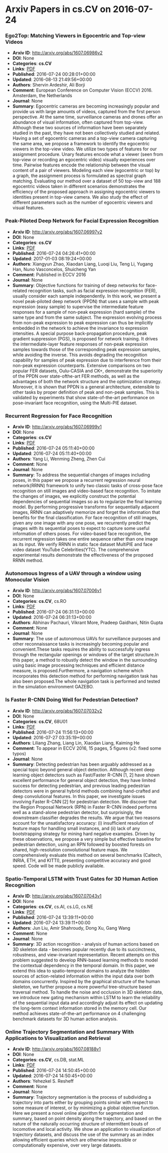# Arxiv Papers in cs.CV on 2016-07-24
### Ego2Top: Matching Viewers in Egocentric and Top-view Videos
- **Arxiv ID**: http://arxiv.org/abs/1607.06986v2
- **DOI**: None
- **Categories**: **cs.CV**
- **Links**: [PDF](http://arxiv.org/pdf/1607.06986v2)
- **Published**: 2016-07-24 00:28:01+00:00
- **Updated**: 2016-08-13 21:49:56+00:00
- **Authors**: Shervin Ardeshir, Ali Borji
- **Comment**: European Conference on Computer Vision (ECCV) 2016. Amsterdam, the
  Netherlands
- **Journal**: None
- **Summary**: Egocentric cameras are becoming increasingly popular and provide us with large amounts of videos, captured from the first person perspective. At the same time, surveillance cameras and drones offer an abundance of visual information, often captured from top-view. Although these two sources of information have been separately studied in the past, they have not been collectively studied and related. Having a set of egocentric cameras and a top-view camera capturing the same area, we propose a framework to identify the egocentric viewers in the top-view video. We utilize two types of features for our assignment procedure. Unary features encode what a viewer (seen from top-view or recording an egocentric video) visually experiences over time. Pairwise features encode the relationship between the visual content of a pair of viewers. Modeling each view (egocentric or top) by a graph, the assignment process is formulated as spectral graph matching. Evaluating our method over a dataset of 50 top-view and 188 egocentric videos taken in different scenarios demonstrates the efficiency of the proposed approach in assigning egocentric viewers to identities present in top-view camera. We also study the effect of different parameters such as the number of egocentric viewers and visual features.



### Peak-Piloted Deep Network for Facial Expression Recognition
- **Arxiv ID**: http://arxiv.org/abs/1607.06997v2
- **DOI**: None
- **Categories**: **cs.CV**
- **Links**: [PDF](http://arxiv.org/pdf/1607.06997v2)
- **Published**: 2016-07-24 04:26:41+00:00
- **Updated**: 2017-01-03 08:19:24+00:00
- **Authors**: Xiangyun Zhao, Xiaodan Liang, Luoqi Liu, Teng Li, Yugang Han, Nuno Vasconcelos, Shuicheng Yan
- **Comment**: Published in ECCV 2016
- **Journal**: None
- **Summary**: Objective functions for training of deep networks for face-related recognition tasks, such as facial expression recognition (FER), usually consider each sample independently. In this work, we present a novel peak-piloted deep network (PPDN) that uses a sample with peak expression (easy sample) to supervise the intermediate feature responses for a sample of non-peak expression (hard sample) of the same type and from the same subject. The expression evolving process from non-peak expression to peak expression can thus be implicitly embedded in the network to achieve the invariance to expression intensities. A special purpose back-propagation procedure, peak gradient suppression (PGS), is proposed for network training. It drives the intermediate-layer feature responses of non-peak expression samples towards those of the corresponding peak expression samples, while avoiding the inverse. This avoids degrading the recognition capability for samples of peak expression due to interference from their non-peak expression counterparts. Extensive comparisons on two popular FER datasets, Oulu-CASIA and CK+, demonstrate the superiority of the PPDN over state-ofthe-art FER methods, as well as the advantages of both the network structure and the optimization strategy. Moreover, it is shown that PPDN is a general architecture, extensible to other tasks by proper definition of peak and non-peak samples. This is validated by experiments that show state-of-the-art performance on pose-invariant face recognition, using the Multi-PIE dataset.



### Recurrent Regression for Face Recognition
- **Arxiv ID**: http://arxiv.org/abs/1607.06999v1
- **DOI**: None
- **Categories**: **cs.CV**
- **Links**: [PDF](http://arxiv.org/pdf/1607.06999v1)
- **Published**: 2016-07-24 05:11:40+00:00
- **Updated**: 2016-07-24 05:11:40+00:00
- **Authors**: Yang Li, Wenming Zheng, Zhen Cui
- **Comment**: None
- **Journal**: None
- **Summary**: To address the sequential changes of images including poses, in this paper we propose a recurrent regression neural network(RRNN) framework to unify two classic tasks of cross-pose face recognition on still images and video-based face recognition. To imitate the changes of images, we explicitly construct the potential dependencies of sequential images so as to regularize the final learning model. By performing progressive transforms for sequentially adjacent images, RRNN can adaptively memorize and forget the information that benefits for the final classification. For face recognition of still images, given any one image with any one pose, we recurrently predict the images with its sequential poses to expect to capture some useful information of others poses. For video-based face recognition, the recurrent regression takes one entire sequence rather than one image as its input. We verify RRNN in static face dataset MultiPIE and face video dataset YouTube Celebrities(YTC). The comprehensive experimental results demonstrate the effectiveness of the proposed RRNN method.



### Autonomous Ingress of a UAV through a window using Monocular Vision
- **Arxiv ID**: http://arxiv.org/abs/1607.07006v1
- **DOI**: None
- **Categories**: **cs.CV**, cs.RO
- **Links**: [PDF](http://arxiv.org/pdf/1607.07006v1)
- **Published**: 2016-07-24 06:31:13+00:00
- **Updated**: 2016-07-24 06:31:13+00:00
- **Authors**: Abhinav Pachauri, Vikrant More, Pradeep Gaidhani, Nitin Gupta
- **Comment**: None
- **Journal**: None
- **Summary**: The use of autonomous UAVs for surveillance purposes and other reconnaissance tasks is increasingly becoming popular and convenient.These tasks requires the ability to successfully ingress through the rectangular openings or windows of the target structure.In this paper, a method to robustly detect the window in the surrounding using basic image processing techniques and efficient distance measure, is proposed.Furthermore, a navigation scheme which incorporates this detection method for performing navigation task has also been proposed.The whole navigation task is performed and tested in the simulation environment GAZEBO.



### Is Faster R-CNN Doing Well for Pedestrian Detection?
- **Arxiv ID**: http://arxiv.org/abs/1607.07032v2
- **DOI**: None
- **Categories**: **cs.CV**, 68U01
- **Links**: [PDF](http://arxiv.org/pdf/1607.07032v2)
- **Published**: 2016-07-24 11:56:13+00:00
- **Updated**: 2016-07-27 03:35:19+00:00
- **Authors**: Liliang Zhang, Liang Lin, Xiaodan Liang, Kaiming He
- **Comment**: To appear in ECCV 2016, 15 pages, 5 figures (v2: fixed some typos)
- **Journal**: None
- **Summary**: Detecting pedestrian has been arguably addressed as a special topic beyond general object detection. Although recent deep learning object detectors such as Fast/Faster R-CNN [1, 2] have shown excellent performance for general object detection, they have limited success for detecting pedestrian, and previous leading pedestrian detectors were in general hybrid methods combining hand-crafted and deep convolutional features. In this paper, we investigate issues involving Faster R-CNN [2] for pedestrian detection. We discover that the Region Proposal Network (RPN) in Faster R-CNN indeed performs well as a stand-alone pedestrian detector, but surprisingly, the downstream classifier degrades the results. We argue that two reasons account for the unsatisfactory accuracy: (i) insufficient resolution of feature maps for handling small instances, and (ii) lack of any bootstrapping strategy for mining hard negative examples. Driven by these observations, we propose a very simple but effective baseline for pedestrian detection, using an RPN followed by boosted forests on shared, high-resolution convolutional feature maps. We comprehensively evaluate this method on several benchmarks (Caltech, INRIA, ETH, and KITTI), presenting competitive accuracy and good speed. Code will be made publicly available.



### Spatio-Temporal LSTM with Trust Gates for 3D Human Action Recognition
- **Arxiv ID**: http://arxiv.org/abs/1607.07043v1
- **DOI**: None
- **Categories**: **cs.CV**, cs.AI, cs.LG, cs.NE
- **Links**: [PDF](http://arxiv.org/pdf/1607.07043v1)
- **Published**: 2016-07-24 13:39:11+00:00
- **Updated**: 2016-07-24 13:39:11+00:00
- **Authors**: Jun Liu, Amir Shahroudy, Dong Xu, Gang Wang
- **Comment**: None
- **Journal**: None
- **Summary**: 3D action recognition - analysis of human actions based on 3D skeleton data - becomes popular recently due to its succinctness, robustness, and view-invariant representation. Recent attempts on this problem suggested to develop RNN-based learning methods to model the contextual dependency in the temporal domain. In this paper, we extend this idea to spatio-temporal domains to analyze the hidden sources of action-related information within the input data over both domains concurrently. Inspired by the graphical structure of the human skeleton, we further propose a more powerful tree-structure based traversal method. To handle the noise and occlusion in 3D skeleton data, we introduce new gating mechanism within LSTM to learn the reliability of the sequential input data and accordingly adjust its effect on updating the long-term context information stored in the memory cell. Our method achieves state-of-the-art performance on 4 challenging benchmark datasets for 3D human action analysis.



### Online Trajectory Segmentation and Summary With Applications to Visualization and Retrieval
- **Arxiv ID**: http://arxiv.org/abs/1607.08188v1
- **DOI**: None
- **Categories**: **cs.CV**, cs.DB, stat.ML
- **Links**: [PDF](http://arxiv.org/pdf/1607.08188v1)
- **Published**: 2016-07-24 14:50:45+00:00
- **Updated**: 2016-07-24 14:50:45+00:00
- **Authors**: Yehezkel S. Resheff
- **Comment**: None
- **Journal**: None
- **Summary**: Trajectory segmentation is the process of subdividing a trajectory into parts either by grouping points similar with respect to some measure of interest, or by minimizing a global objective function. Here we present a novel online algorithm for segmentation and summary, based on point density along the trajectory, and based on the nature of the naturally occurring structure of intermittent bouts of locomotive and local activity. We show an application to visualization of trajectory datasets, and discuss the use of the summary as an index allowing efficient queries which are otherwise impossible or computationally expensive, over very large datasets.



